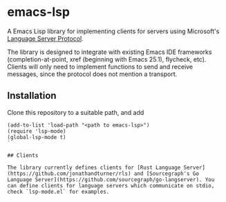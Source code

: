 emacs-lsp
=========

A Emacs Lisp library for implementing clients for servers using Microsoft's
[Language Server Protocol](https://github.com/Microsoft/language-server-protocol/).

The library is designed to integrate with existing Emacs IDE frameworks
(completion-at-point, xref (beginning with Emacs 25.1), flycheck, etc). Clients
will only need to implement functions to send and receive messages, since
the protocol does not mention a transport.

## Installation

Clone this repository to a suitable path, and add
```
(add-to-list 'load-path "<path to emacs-lsp>")
(require 'lsp-mode)
(global-lsp-mode t)
`

## Clients

The library currently defines clients for [Rust Language Server](https://github.com/jonathandturner/rls) and [Sourcegraph's Go Language Server](https://github.com/sourcegraph/go-langserver). You can define clients for language servers which communicate on stdio, check `lsp-mode.el` for examples.
